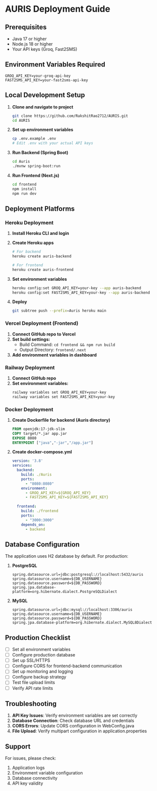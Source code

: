 # AURIS Deployment Guide

## Prerequisites
- Java 17 or higher
- Node.js 18 or higher
- Your API keys (Groq, Fast2SMS)

## Environment Variables Required
```
GROQ_API_KEY=your-groq-api-key
FAST2SMS_API_KEY=your-fast2sms-api-key
```

## Local Development Setup

1. **Clone and navigate to project**
   ```bash
   git clone https://github.com/RakshitRao2712/AURIS.git
   cd AURIS
   ```

2. **Set up environment variables**
   ```bash
   cp .env.example .env
   # Edit .env with your actual API keys
   ```

3. **Run Backend (Spring Boot)**
   ```bash
   cd Auris
   ./mvnw spring-boot:run
   ```

4. **Run Frontend (Next.js)**
   ```bash
   cd frontend
   npm install
   npm run dev
   ```

## Deployment Platforms

### Heroku Deployment

1. **Install Heroku CLI and login**
2. **Create Heroku apps**
   ```bash
   # For backend
   heroku create auris-backend
   
   # For frontend  
   heroku create auris-frontend
   ```

3. **Set environment variables**
   ```bash
   heroku config:set GROQ_API_KEY=your-key --app auris-backend
   heroku config:set FAST2SMS_API_KEY=your-key --app auris-backend
   ```

4. **Deploy**
   ```bash
   git subtree push --prefix=Auris heroku main
   ```

### Vercel Deployment (Frontend)

1. **Connect GitHub repo to Vercel**
2. **Set build settings:**
   - Build Command: `cd frontend && npm run build`
   - Output Directory: `frontend/.next`
3. **Add environment variables in dashboard**

### Railway Deployment

1. **Connect GitHub repo**
2. **Set environment variables:**
   ```bash
   railway variables set GROQ_API_KEY=your-key
   railway variables set FAST2SMS_API_KEY=your-key
   ```

### Docker Deployment

1. **Create Dockerfile for backend (Auris directory)**
   ```dockerfile
   FROM openjdk:17-jdk-slim
   COPY target/*.jar app.jar
   EXPOSE 8080
   ENTRYPOINT ["java","-jar","/app.jar"]
   ```

2. **Create docker-compose.yml**
   ```yaml
   version: '3.8'
   services:
     backend:
       build: ./Auris
       ports:
         - "8080:8080"
       environment:
         - GROQ_API_KEY=${GROQ_API_KEY}
         - FAST2SMS_API_KEY=${FAST2SMS_API_KEY}
     
     frontend:
       build: ./frontend
       ports:
         - "3000:3000"
       depends_on:
         - backend
   ```

## Database Configuration

The application uses H2 database by default. For production:

1. **PostgreSQL**
   ```properties
   spring.datasource.url=jdbc:postgresql://localhost:5432/auris
   spring.datasource.username=${DB_USERNAME}
   spring.datasource.password=${DB_PASSWORD}
   spring.jpa.database-platform=org.hibernate.dialect.PostgreSQLDialect
   ```

2. **MySQL**
   ```properties
   spring.datasource.url=jdbc:mysql://localhost:3306/auris
   spring.datasource.username=${DB_USERNAME}
   spring.datasource.password=${DB_PASSWORD}
   spring.jpa.database-platform=org.hibernate.dialect.MySQL8Dialect
   ```

## Production Checklist

- [ ] Set all environment variables
- [ ] Configure production database
- [ ] Set up SSL/HTTPS
- [ ] Configure CORS for frontend-backend communication
- [ ] Set up monitoring and logging
- [ ] Configure backup strategy
- [ ] Test file upload limits
- [ ] Verify API rate limits

## Troubleshooting

1. **API Key Issues**: Verify environment variables are set correctly
2. **Database Connection**: Check database URL and credentials
3. **CORS Errors**: Update CORS configuration in WebConfig.java
4. **File Upload**: Verify multipart configuration in application.properties

## Support

For issues, please check:
1. Application logs
2. Environment variable configuration
3. Database connectivity
4. API key validity
